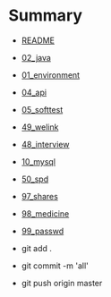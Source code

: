 # Summary

* [README](README.md)
* [02_java](02_java.md)
* [01_environment](01_environment.md)
* [04_api](04_api.md)
* [05_softtest](05_softtest.md)
* [49_welink](49_welink.md)
* [48_interview](48_interview.md)
* [10_mysql](10_mysql.md)
* [50_spd](50_spd.md)
* [97_shares](97_shares.md)
* [98_medicine](98_medicine.md)
* [99_passwd](99_passwd.md)

* git add .
* git commit -m 'all'
* git push origin master



